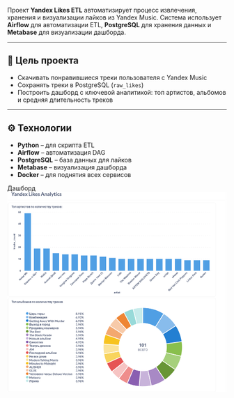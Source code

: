 Проект **Yandex Likes ETL** автоматизирует процесс извлечения, хранения и визуализации лайков из Yandex Music. Система использует **Airflow** для автоматизации ETL, **PostgreSQL** для хранения данных и **Metabase** для визуализации дашборда.  

---

## 🎯 Цель проекта

- Скачивать понравившиеся треки пользователя с Yandex Music  
- Сохранять треки в PostgreSQL (`raw_likes`)  
- Построить дашборд с ключевой аналитикой: топ артистов, альбомов и средняя длительность треков  

---

## ⚙️ Технологии

- **Python** – для скрипта ETL  
- **Airflow** – автоматизация DAG  
- **PostgreSQL** – база данных для лайков  
- **Metabase** – визуализация дашборда  
- **Docker** – для поднятия всех сервисов

 Дашборд
![Likes Dashboard](dashboards/image.png)
